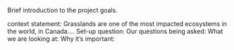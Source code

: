Brief introduction to the project goals.

context statement: Grasslands are one of the most impacted ecosystems in the world, in Canada….
Set-up question: 
Our questions being asked: 
What we are looking at:
Why it’s important: 
